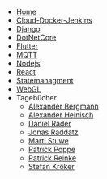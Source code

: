 <!-- _navbar.md -->

* [Home](/)
* [Cloud-Docker-Jenkins](cloud-docker-jenkins/index.md)
* [Django](django/index)
* [DotNetCore](dotnetcore/index.md)
* [Flutter](flutter/index.md)
* [MQTT](mqtt/index)
* [Nodejs](nodejs/index.md)
* [React](react/index.md)
* [Statemanagment](state-managment/index)
* [WebGL](webgl/index)
* Tagebücher
	* [Alexander Bergmann](devdiaries/alexander_bergmann)
	* [Alexander Heinisch](devdiaries/alexanderheinisch)
	* [Daniel Räder](devdiaries/danielraeder)
	* [Jonas Raddatz](devdiaries/jonasraddatz)
	* [Marti Stuwe](devdiaries/martistuwe)
	* [Patrick Poppe](devdiaries/patrickpoppe)
	* [Patrick Reinke](devdiaries/patrickreinke)
	* [Stefan Kröker](devdiaries/stefankroeker)

